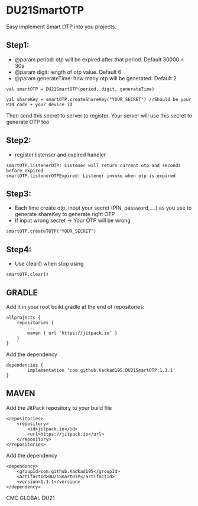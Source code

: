 # DU21SmartOTP
Easy implement Smart OTP into you projects.

## Step1:

*  @param period: otp will be expired after that period. Default 30000 = 30s
*  @param digit: length of otp value. Default 6
*  @param generateTime: how many otp will be generated. Default 2
```
val smartOTP = DU21SmartOTP(period, digit, generateTime)
```
```
val shareKey = smartOTP.createShareKey("YOUR_SECRET") //Should be your PIN code + your device id
```
Then send this secret to server to register. Your server will use this secret to generate OTP too


## Step2:
* register listenser and expired handler
```
smartOTP.listenerOTP: Listener will return current otp and seconds before expired
smartOTP.listenerOTPExpired: Listener invoke when otp is expired 
```

## Step3:
* Each time create otp, inout your secret (PIN, password,....) as you use to generate shareKey to generate right OTP
* If input wrong secret -> Your OTP will be wrong
```
smartOTP.createTOTP("YOUR_SECRET")
```

## Step4:
* Use clear() when stop using
```
smartOTP.clear()
```
## GRADLE
Add it in your root build.gradle at the end of repositories:
```
allprojects {
	repositories {
		...
		maven { url 'https://jitpack.io' }
	}
}
```
Add the dependency
```
dependencies {
        implementation 'com.github.Kadkad195:DU21SmartOTP:1.1.1'
}
```
## MAVEN
Add the JitPack repository to your build file
```
<repositories>
	<repository>
	    <id>jitpack.io</id>
	    <url>https://jitpack.io</url>
	</repository>
</repositories>
```
Add the dependency
```
<dependency>
    <groupId>com.github.Kadkad195</groupId>
    <artifactId>DU21SmartOTP</artifactId>
    <version>1.1.1</version>
</dependency>
```

CMC GLOBAL DU21
